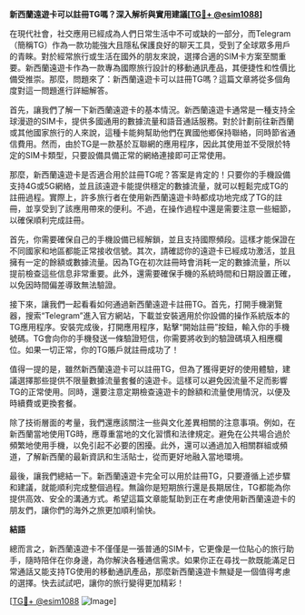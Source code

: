 **新西蘭遠遊卡可以註冊TG嗎？深入解析與實用建議[[TG💪+ @esim1088](https://t.me/s/esim1088)]**

在現代社會，社交應用已經成為人們日常生活中不可或缺的一部分，而Telegram（簡稱TG）作為一款功能強大且隱私保護良好的聊天工具，受到了全球眾多用戶的青睞。對於經常旅行或生活在國外的朋友來說，選擇合適的SIM卡方案至關重要。新西蘭遠遊卡作為一款專為國際旅行設計的移動通訊產品，其便捷性和性價比備受推崇。那麼，問題來了：新西蘭遠遊卡可以註冊TG嗎？這篇文章將從多個角度對這一問題進行詳細解答。

首先，讓我們了解一下新西蘭遠遊卡的基本情況。新西蘭遠遊卡通常是一種支持全球漫遊的SIM卡，提供多國通用的數據流量和語音通話服務。對於計劃前往新西蘭或其他國家旅行的人來說，這種卡能夠幫助他們在異國他鄉保持聯絡，同時節省通信費用。然而，由於TG是一款基於互聯網的應用程序，因此其使用並不受限於特定的SIM卡類型，只要設備具備正常的網絡連接即可正常使用。

那麼，新西蘭遠遊卡是否適合用於註冊TG呢？答案是肯定的！只要你的手機設備支持4G或5G網絡，並且該遠遊卡能提供穩定的數據流量，就可以輕鬆完成TG的註冊過程。實際上，許多旅行者在使用新西蘭遠遊卡時都成功地完成了TG的註冊，並享受到了該應用帶來的便利。不過，在操作過程中還是需要注意一些細節，以確保順利完成註冊。

首先，你需要確保自己的手機設備已經解鎖，並且支持國際頻段。這樣才能保證在不同國家和地區都能正常接收信號。其次，請確認你的遠遊卡已經成功激活，並且擁有一定的餘額或數據流量。因為TG在初次註冊時會消耗一定的數據流量，所以提前檢查這些信息非常重要。此外，還需要確保手機的系統時間和日期設置正確，以免因時間偏差導致無法驗證。

接下來，讓我們一起看看如何通過新西蘭遠遊卡註冊TG。首先，打開手機瀏覽器，搜索“Telegram”進入官方網站，下載並安裝適用於你設備的操作系統版本的TG應用程序。安裝完成後，打開應用程序，點擊“開始註冊”按鈕，輸入你的手機號碼。TG會向你的手機發送一條驗證短信，你需要將收到的驗證碼填入相應欄位。如果一切正常，你的TG賬戶就註冊成功了！

值得一提的是，雖然新西蘭遠遊卡可以註冊TG，但為了獲得更好的使用體驗，建議選擇那些提供不限量數據流量套餐的遠遊卡。這樣可以避免因流量不足而影響TG的正常使用。同時，還要注意定期檢查遠遊卡的餘額和流量使用情況，以便及時續費或更換套餐。

除了技術層面的考量，我們還應該關注一些與文化差異相關的注意事項。例如，在新西蘭當地使用TG時，應尊重當地的文化習慣和法律規定。避免在公共場合過於頻繁地使用手機，以免引起不必要的困擾。此外，還可以通過加入相關群組或頻道，了解新西蘭的最新資訊和生活貼士，從而更好地融入當地環境。

最後，讓我們總結一下。新西蘭遠遊卡完全可以用於註冊TG，只要遵循上述步驟和建議，就能順利完成整個過程。無論你是短期旅行還是長期居住，TG都能為你提供高效、安全的溝通方式。希望這篇文章能幫助到正在考慮使用新西蘭遠遊卡的朋友們，讓你們的海外之旅更加順利愉快。

**結語**

總而言之，新西蘭遠遊卡不僅僅是一張普通的SIM卡，它更像是一位貼心的旅行助手，隨時陪伴在你身邊，為你解決各種通信需求。如果你正在尋找一款既能滿足日常通話又能支持TG使用的移動通訊產品，那麼新西蘭遠遊卡無疑是一個值得考慮的選擇。快去試試吧，讓你的旅行變得更加精彩！

[[TG💪+ @esim1088](https://t.me/s/esim1088) ![Image](https://i.postimg.cc/4NQfJmqS/Snipaste-2025-05-13-00-14-12.png)]